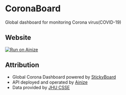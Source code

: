 # CoronaBoard

Global dashboard for monitoring Corona virus(COVID-19)

## Website
[![Run on Ainize](https://ainize.ai/static/images/run_on_ainize_button.svg)](https://corona-board.soaple.endpoint.ainize.ai/statistics/dashboard)

## Attribution
- Global Corona Dashboard powered by [StickyBoard](https://github.com/soaple/stickyboard/)
- API deployed and operated by [Ainize](https://ainize.ai)
- Data provided by [JHU CSSE](https://github.com/CSSEGISandData/COVID-19)
